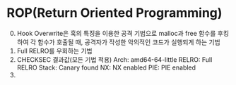 # ROP(Return Oriented Programming)
0. Hook Overwrite은 훅의 특징을 이용한 공격 기법으로 malloc과 free 함수를 후킹하여 각 함수가 호출될 때, 공격자가 작성한 악의적인 코드가 실행되게 하는 기법
0. Full RELRO를 우회하는 기법
0. CHECKSEC 결과값(모든 기법 적용)
    Arch:     amd64-64-little
    RELRO:    Full RELRO
    Stack:    Canary found
    NX:       NX enabled
    PIE:      PIE enabled
0. 

